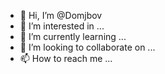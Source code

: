 - 👋 Hi, I’m @Domjbov
- 👀 I’m interested in ...
- 🌱 I’m currently learning ...
- 💞️ I’m looking to collaborate on ...
- 📫 How to reach me ...

<!---
Domjbov/Domjbov is a ✨ special ✨ repository because its `README.md` (this file) appears on your GitHub profile.
You can click the Preview link to take a look at your changes.
--->

